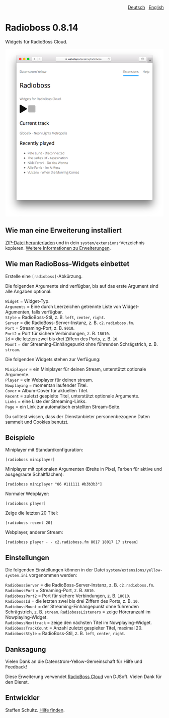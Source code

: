 <p align="right"><a href="README-de.md">Deutsch</a> &nbsp; <a href="README.md">English</a></p>

# Radioboss 0.8.14

Widgets für RadioBoss Cloud.

<p align="center"><img src="radioboss-screenshot.png?raw=true" alt="Bildschirmfoto"></p>

## Wie man eine Erweiterung installiert

[ZIP-Datei herunterladen](https://github.com/schulle4u/yellow-extensions-schulle4u/raw/main/downloads/radioboss.zip) und in dein `system/extensions`-Verzeichnis kopieren. [Weitere Informationen zu Erweiterungen](https://github.com/annaesvensson/yellow-update/tree/main/README-de.md).

## Wie man RadioBoss-Widgets einbettet

Erstelle eine `[radioboss]`-Abkürzung. 

Die folgenden Argumente sind verfügbar, bis auf das erste Argument sind alle Angaben optional: 

`Widget` = Widget-Typ.  
`Arguments` = Eine durch Leerzeichen getrennte Liste von Widget-Agumenten, falls verfügbar.   
`Style` = RadioBoss-Stil, z. B. `left`, `center`, `right`.  
`Server` = die RadioBoss-Server-Instanz, z. B. `c2.radioboss.fm`.  
`Port` = Streaming-Port, z. B. `8010`.  
`Port2` = Port für sichere Verbindungen, z. B. `18010`.  
`Id` = die letzten zwei bis drei Ziffern des Ports, z. B. `10`.  
`Mount` = der Streaming-Einhängepunkt ohne führenden Schrägstrich, z. B. `stream`. 

Die folgenden Widgets stehen zur Verfügung: 

`Miniplayer` = ein Miniplayer für deinen Stream, unterstützt optionale Argumente.  
`Player` = ein Webplayer für deinen stream.  
`Nowplaying` = momentan laufender Titel.  
`Cover` = Album-Cover für aktuellen Titel.  
`Recent` = zuletzt gespielte Titel, unterstützt optionale Argumente.  
`Links` = eine Liste der Streaming-Links.  
`Page` = ein Link zur automatisch erstellten Stream-Seite. 

Du solltest wissen, dass der Dienstanbieter personenbezogene Daten sammelt und Cookies benutzt.

## Beispiele

Miniplayer mit Standardkonfiguration:

    [radioboss miniplayer]

Miniplayer mit optionalen Argumenten (Breite in Pixel, Farben für aktive und ausgegraute Schaltflächen):

    [radioboss miniplayer "86 #111111 #b3b3b3"]

Normaler Webplayer:

    [radioboss player]

Zeige die letzten 20 Titel:

    [radioboss recent 20]

Webplayer, anderer Stream:

    [radioboss player - - c2.radioboss.fm 8017 18017 17 stream]

## Einstellungen

Die folgenden Einstellungen können in der Datei `system/extensions/yellow-system.ini` vorgenommen werden:

`RadiobossServer` = die RadioBoss-Server-Instanz, z. B. `c2.radioboss.fm`.  
`RadiobossPort` = Streaming-Port, z. B. `8010`.  
`RadiobossPort2` = Port für sichere Verbindungen, z. B. `18010`.  
`RadiobossId` = die letzten zwei bis drei Ziffern des Ports, z. B. `10`.  
`RadiobossMount` = der Streaming-Einhängepunkt ohne führenden Schrägstrich, z. B. `stream`. 
`RadiobossListeners` = zeige Höreranzahl im Nowplaying-Widget.  
`RadiobossNexttrack` = zeige den nächsten Titel im Nowplaying-Widget.  
`RadiobossTrackCount` = Anzahl zuletzt gespielter Titel, maximal 20.  
`RadiobossStyle` = RadioBoss-Stil, z. B. `left`, `center`, `right`.  

## Danksagung

Vielen Dank an die Datenstrom-Yellow-Gemeinschaft für Hilfe und Feedback!

Diese Erweiterung verwendet [RadioBoss Cloud](https://www.radioboss.fm/radioboss-cloud/) von DJSoft. Vielen Dank für den Dienst.

## Entwickler

Steffen Schultz. [Hilfe finden](https://datenstrom.se/de/yellow/help/).
